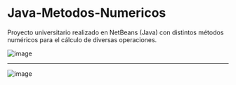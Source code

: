 # Java-Metodos-Numericos
Proyecto universitario realizado en NetBeans (Java) con distintos métodos numéricos para el cálculo de diversas operaciones.

![image](https://user-images.githubusercontent.com/32781770/203503789-b0aefa86-751d-45f0-867d-b9599db0d3d8.png)

<hr>

![image](https://user-images.githubusercontent.com/32781770/203503816-6c943744-16db-464a-9d22-3ea91782586f.png)
